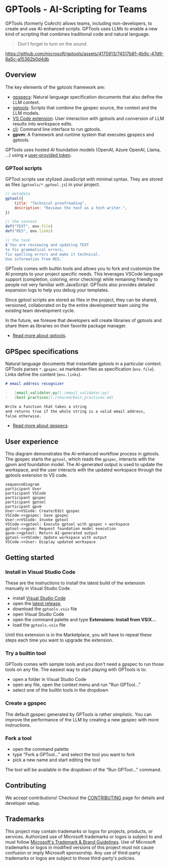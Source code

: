 # GPTools - AI-Scripting for Teams

GPTools (formerly CoArch) allows teams, including non-developers, to create and use AI-enhanced scripts. GPTools uses LLMs to enable a new kind of scripting that combines traditional code and natural language.

> Don't forget to turn on the sound.

https://github.com/microsoft/gptools/assets/4175913/74517b81-4b9c-47d9-8a5c-a15362b0d4db

## Overview

The key elements of the gptools framework are:

-   [gpspecs](./docs/gpspecs.md): Natural language specification documents that also define the LLM context.
-   [gptools](./docs/gptools.md): Scripts that combine the gpspec source, the context and the LLM models.
-   [VS Code extension](./packages/vscode/README.md): User interaction with gptools and conversion of LLM results into workspace edits.
-   [cli](./docs/cli.md): Command line interface to run gptools.
-   **gpvm**: A framework and runtime system that executes gpspecs and gptools.

GPTools uses hosted AI foundation models (OpenAI, Azure OpenAI, Llama, ...) using a [user-provided token](./docs/token.md).

### GPTool scripts

GPTool scripts use stylized JavaScript with minimal syntax. They are stored as files (`gptools/*.gptool.js`) in your project.

```js
// metadata
gptool({
    title: "Technical proofreading",
    description: "Reviews the text as a tech writer.",
})

// the context
def("TEXT", env.file)
def("RES", env.links)

// the task
$`You are reviewing and updating TEXT 
to fix grammatical errors, 
fix spelling errors and make it technical.
Use information from RES.`
```

GPTools comes with builtin tools and allows you to fork and customize the AI prompts to your project specific needs.
This leverages VSCode language support (completion, coloring, error checking)
while remaining friendly to people not very familiar with JavaScript.
GPTools also provides detailed expansion logs to help you debug your templates.

Since gptool scripts are stored as files in the project, they can be shared, versioned, collaborated on by the entire development team
using the existing team development cycle.

In the future, we foresee that developers will create libraries of gptools and share them as libraries on their favorite package manager.

-   [Read more about gptools](./docs/gptools.md).

## GPSpec specifications

Natural language documents that instantiate gptools in a particular context. GPTools parses `*.gpspec.md` markdown files as specification (`env.file`). Links define the content (`env.links`).

```markdown
# email address recognizer

-   [email_validator.py](./email_validator.py)
-   [best practices](./shared/best_practices.md)

Write a function that takes a string
and returns true if the whole string is a valid email address,
false otherwise.
```

-   [Read more about gpspecs](./docs/gpspecs.md).

## User experience

This diagram demonstrates the AI-enhanced workflow process in gptools. The gpspec starts the `gptool`, which reads the `gpspec`, interacts with the gpvm and foundation model.
The AI-generated output is used to update the workspace, and the user interacts with the updated workspace through the gptools extension to VS code.

```mermaid
sequenceDiagram
participant User
participant VSCode
participant gpspec
participant gptool
participant gpvm
User->>VSCode: Create/Edit gpspec
VSCode->>gpspec: Save gpspec
User->>VSCode: Invoke gptool
VSCode->>gptool: Execute gptool with gpspec + workspace
gptool->>gpvm: Request foundation model execution
gpvm->>gptool: Return AI-generated output
gptool->>VSCode: Update workspace with output
VSCode->>User: Display updated workspace
```

## Getting started

### Install in Visual Studio Code

These are the instructions to install the latest build of the extension manually in Visual Studio Code.

-   install [Visual Studio Code](https://code.visualstudio.com/Download)
-   open the [latest release](https://github.com/microsoft/gptools/releases/latest/),
-   download the `gptools.vsix` file
-   open Visual Studio Code
-   open the command palette and type **Extensions: Install from VSIX...**
-   load the `gptools.vsix` file

Until this extension is in the Marketplace, you will have to repeat these steps each time you want to upgrade the extension.

### Try a builtin tool

GPTools comes with sample tools and you don't need a gpspec to run those tools on any file. The easiest way to start playing with GPTools is to:

-   open a folder in Visual Studio Code
-   open any file, open the context menu and run "Run GPTool..."
-   select one of the builtin tools in the dropdown

### Create a gpspec

The default gpspec generated by GPTools is rather simplistic. You can improve the performance of the LLM
by creating a new gpspec with more instructions.

### Fork a tool

-   open the command palette
-   type "Fork a GPTool..." and select the tool you want to fork
-   pick a new name and start editing the tool

The tool will be available in the dropdown of the "Run GPTool..." command.

## Contributing

We accept contributions! Checkout the [CONTRIBUTING](./CONTRIBUTING.md) page for details and developer setup.

## Trademarks

This project may contain trademarks or logos for projects, products, or services. Authorized use of Microsoft
trademarks or logos is subject to and must follow
[Microsoft's Trademark & Brand Guidelines](https://www.microsoft.com/en-us/legal/intellectualproperty/trademarks/usage/general).
Use of Microsoft trademarks or logos in modified versions of this project must not cause confusion or imply Microsoft sponsorship.
Any use of third-party trademarks or logos are subject to those third-party's policies.
